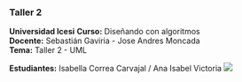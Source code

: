 ### Taller 2
**Universidad Icesi** 
**Curso:** Diseñando con algoritmos  
**Docente:** Sebastián Gaviria - Jose Andres Moncada  
**Tema:** Taller 2 - UML 

  
**Estudiantes:** Isabella Correa Carvajal / Ana Isabel Victoria
![][1] 

[1]:CorreaIsabella_Victoria_AnaIsabel_UML.jpg
